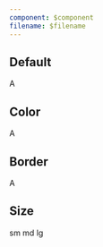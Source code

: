 ```yaml
---
component: $component
filename: $filename
---
```


<script>
  import AppBar from '$lib/components/AppBar.svelte';
  import Avatar from '$lib/components/Avatar.svelte';
  import Preview from '$lib/components/Preview.svelte';
</script>

## Default

<Preview>
  <Avatar>A</Avatar>
</Preview>

## Color

<Preview>
  <Avatar class="bg-blue-500 text-white font-bold">A</Avatar>
</Preview>

## Border

<Preview>
  <Avatar class="border">A</Avatar>
</Preview>

## Size

<Preview>
  <Avatar class="bg-blue-500 text-white font-bold" size="sm">sm</Avatar>
  <Avatar class="bg-blue-500 text-white font-bold" size="md">md</Avatar>
  <Avatar class="bg-blue-500 text-white font-bold" size="lg">lg</Avatar>
</Preview>
